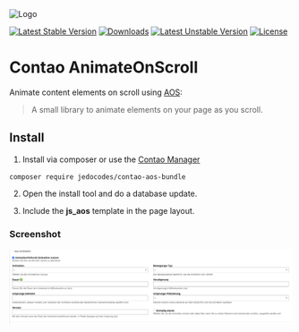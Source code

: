 
<img src="https://raw.githubusercontent.com/jedoCodes/package-metadata/3728dc750472881a48aca6075efd7f4dc8af7356/meta/jedocodes/logo.svg" alt="Logo" width="250" height="auto">

[![Latest Stable Version](https://poser.pugx.org/jedocodes/contao-aos-bundle/version.svg)](https://packagist.org/packages/jedocodes/contao-aos-bundle) [![Downloads](https://poser.pugx.org/jedocodes/contao-aos-bundle/d/total.svg)](https://packagist.org/packages/jedocodes/contao-aos-bundle) [![Latest Unstable Version](https://poser.pugx.org/jedocodes/contao-aos-bundle/v/unstable.svg)](https://packagist.org/packages/jedocodes/contao-aos-bundle) [![License](https://poser.pugx.org/jedocodes/contao-aos-bundle/license.svg)](https://packagist.org/packages/jedocodes/contao-aos-bundle)


# Contao AnimateOnScroll

Animate content elements on scroll using [AOS](https://github.com/michalsnik/aos):

> A small library to animate elements on your page as you scroll.


## Install

1. Install via composer or use the [Contao Manager](https://docs.contao.org/books/manager/de/)

```
composer require jedocodes/contao-aos-bundle
```

2. Open the install tool and do a database update.

3. Include the **js_aos** template in the page layout.

### Screenshot

![ContaoBackend options](public/images/contao-backend.png)
